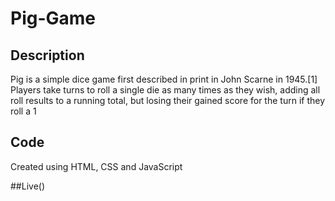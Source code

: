 # Pig-Game
 ## Description
Pig is a simple dice game first described in print in John Scarne in 1945.[1] Players take turns to roll a single die as many times as they wish, adding all roll results to a running total, but losing their gained score for the turn if they roll a 1

## Code
 Created using HTML, CSS and JavaScript
 
 ##Live()
 

